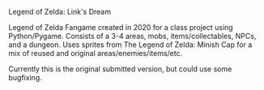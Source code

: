 Legend of Zelda: Link's Dream

Legend of Zelda Fangame created in 2020 for a class project using Python/Pygame.
Consists of a 3-4 areas, mobs, items/collectables, NPCs, and a dungeon.
Uses sprites from The Legend of Zelda: Minish Cap for a mix of reused and original areas/enemies/items/etc.

Currently this is the original submitted version, but could use some bugfixing.
